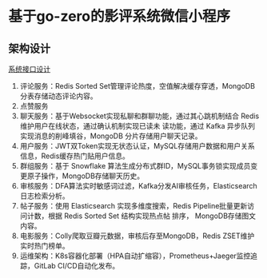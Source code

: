 # 基于go-zero的影评系统微信小程序
## 架构设计
[系统接口设计](explain.md)
1. 评论服务：Redis Sorted Set管理评论热度，空值解决缓存穿透，MongoDB分表存储动态评论内容。
2. 点赞服务
3. 聊天服务：基于Websocket实现私聊和群聊功能，通过其心跳机制结合 Redis 维护用户在线状态，通过确认机制实现已读未
   读功能，通过 Kafka 异步队列实现消息的削峰填谷，MongoDB 分片存储用户聊天记录。
4. 用户服务：JWT双Token实现无状态认证，MySQL存储用户数据和用户关系信息，Redis缓存热门贴用户信息。
5. 群组服务：基于 Snowflake 算法生成分布式群ID，MySQL事务锁实现成员变更原子操作，MongoDB存储聊天历史。
6. 审核服务：DFA算法实时敏感词过滤，Kafka分发AI审核任务，Elasticsearch日志检索分析。
7. 帖子服务：使用 Elasticsearch 实现多维度搜索，Redis Pipeline批量更新访问计数，根据 Redis Sorted Set 结构实现热点帖
   排序， MongoDB存储图文内容。
8. 电影服务：Colly爬取豆瓣元数据，审核后存至MongoDB，Redis ZSET维护实时热门榜单。
9. 运维架构：K8s容器化部署（HPA自动扩缩容），Prometheus+Jaeger监控追踪，GitLab CI/CD自动化发布。